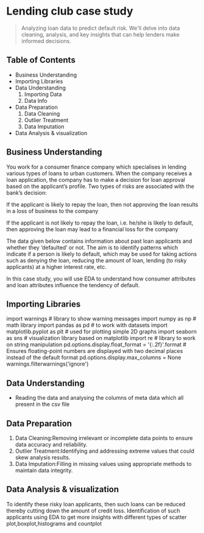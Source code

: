 # Lending club case study
> Analyzing loan data to predict default risk. We'll delve into data cleaning, analysis, and key insights that can help lenders make informed decisions.


## Table of Contents
* Business Understanding
* Importing Libraries
* Data Understanding
    1. Importing Data
    2. Data Info
* Data Preparation
    1. Data Cleaning
    2. Outlier Treatment
    3. Data Imputation
* Data Analysis & visualization

## Business Understanding

You work for a consumer finance company which specialises in lending various types of loans to urban customers. When the company receives a loan application, the company has to make a decision for loan approval based on the applicant’s profile. Two types of risks are associated with the bank’s decision:

If the applicant is likely to repay the loan, then not approving the loan results in a loss of business to the company

If the applicant is not likely to repay the loan, i.e. he/she is likely to default, then approving the loan may lead to a financial loss for the company

 
The data given below contains information about past loan applicants and whether they ‘defaulted’ or not. The aim is to identify patterns which indicate if a person is likely to default, which may be used for taking actions such as denying the loan, reducing the amount of loan, lending (to risky applicants) at a higher interest rate, etc.

 
In this case study, you will use EDA to understand how consumer attributes and loan attributes influence the tendency of default.

## Importing Libraries
import warnings # library to show warning messages
import numpy as np # math library
import pandas as pd # to work with datasets
import matplotlib.pyplot as plt # used for plotting simple 2D graphs
import seaborn as sns # visualization library based on matplotlib
import re # library to work on string manipulation
pd.options.display.float_format = '{:.2f}'.format # Ensures floating-point numbers are displayed with two decimal places instead of the default format
pd.options.display.max_columns = None 
warnings.filterwarnings('ignore')

## Data Understanding

* Reading the data and analysing the columns of meta data which all present in the csv file

  
## Data Preparation

1. Data Cleaning:Removing irrelevant or incomplete data points to ensure data accuracy and reliability.
2. Outlier Treatment:Identifying and addressing extreme values that could skew analysis results.
3. Data Imputation:Filling in missing values using appropriate methods to maintain data integrity.

## Data Analysis & visualization

To identify these risky loan applicants, then such loans can be reduced thereby cutting down the amount of credit loss. Identification of such applicants using EDA to get more insights with different types of scatter plot,boxplot,histograms and countplot


